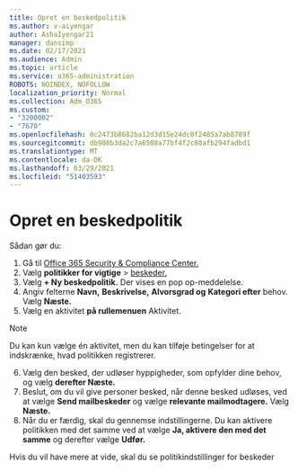 ```yaml
---
title: Opret en beskedpolitik
ms.author: v-aiyengar
author: AshaIyengar21
manager: dansimp
ms.date: 02/17/2021
ms.audience: Admin
ms.topic: article
ms.service: o365-administration
ROBOTS: NOINDEX, NOFOLLOW
localization_priority: Normal
ms.collection: Adm_O365
ms.custom:
- "3200002"
- "7670"
ms.openlocfilehash: 0c2473b8682ba12d3d15e24dc0f2485a7ab8789f
ms.sourcegitcommit: db908b3da2c7a6508a77bf4f2c80afb294fadbd1
ms.translationtype: MT
ms.contentlocale: da-DK
ms.lasthandoff: 03/29/2021
ms.locfileid: "51403593"
---
```

# <a name="create-an-alert-policy"></a>Opret en beskedpolitik

Sådan gør du:

1. Gå til [Office 365 Security & Compliance Center.](https://go.microsoft.com/fwlink/p/?linkid=2077143)
1. Vælg **politikker for vigtige**  >  [beskeder.](https://go.microsoft.com/fwlink/?linkid=2103208)
1. Vælg **+ Ny beskedpolitik.** Der vises en pop op-meddelelse.
1. Angiv felterne **Navn,** **Beskrivelse,** **Alvorsgrad og** **Kategori efter** behov. Vælg **Næste.**
1. Vælg en aktivitet **på rullemenuen** Aktivitet.
> [!NOTE]
>  Du kan kun vælge én aktivitet, men du kan tilføje betingelser for at indskrænke, hvad politikken registrerer.
6. Vælg den besked, der udløser hyppigheder, som opfylder dine behov, og vælg **derefter Næste.**
7. Beslut, om du vil give personer besked, når denne besked udløses, ved at vælge **Send mailbeskeder** og vælge **relevante mailmodtagere.** Vælg **Næste.**
8. Når du er færdig, skal du gennemse indstillingerne. Du kan aktivere politikken med det samme ved at vælge **Ja, aktivere den med det samme** og derefter vælge **Udfør.**

Hvis du vil have mere at vide, skal du se politikindstillinger for beskeder

